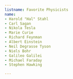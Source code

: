 ```yaml
---
listname: Favorite Physicists
name:
- Harold "Hal" Stahl
- Carl Sagan
- Nikola Tesla
- Marie Curie
- Richard Feynman
- Albert Einstein
- Neil Degrasse Tyson
- Niels Bohr
- Galileo Galilei
- Michael Faraday
- Stephen Hawking

---
```


